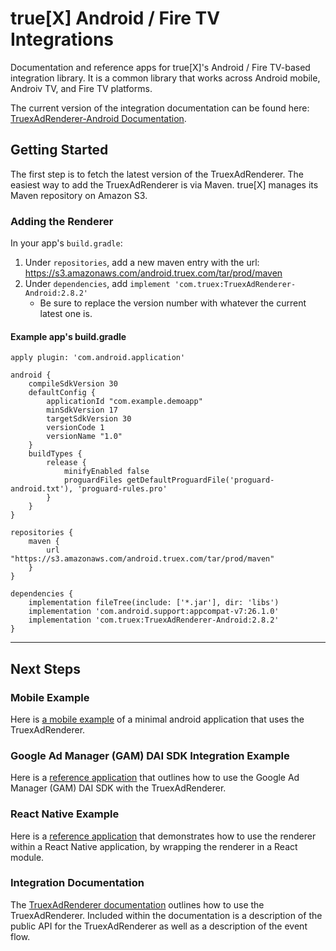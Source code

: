 # true[X] Android / Fire TV Integrations

Documentation and reference apps for true[X]'s Android / Fire TV-based integration library. It is a common library that works across Android mobile, Androiv TV, and Fire TV platforms.

The current version of the integration documentation can be found here: [TruexAdRenderer-Android Documentation](DOCS.md).

## Getting Started

The first step is to fetch the latest version of the TruexAdRenderer. The easiest way to add the TruexAdRenderer is via Maven. true[X] manages its Maven repository on Amazon S3.

### Adding the Renderer

In your app's `build.gradle`:

1. Under `repositories`, add a new maven entry with the url: <https://s3.amazonaws.com/android.truex.com/tar/prod/maven>
2. Under `dependencies`, add `implement 'com.truex:TruexAdRenderer-Android:2.8.2'`
    * Be sure to replace the version number with whatever the current latest one is.

#### Example app's build.gradle

```
apply plugin: 'com.android.application'

android {
    compileSdkVersion 30
    defaultConfig {
        applicationId "com.example.demoapp"
        minSdkVersion 17
        targetSdkVersion 30
        versionCode 1
        versionName "1.0"
    }
    buildTypes {
        release {
            minifyEnabled false
            proguardFiles getDefaultProguardFile('proguard-android.txt'), 'proguard-rules.pro'
        }
    }
}

repositories {
    maven {
        url "https://s3.amazonaws.com/android.truex.com/tar/prod/maven"
    }
}

dependencies {
    implementation fileTree(include: ['*.jar'], dir: 'libs')
    implementation 'com.android.support:appcompat-v7:26.1.0'
    implementation 'com.truex:TruexAdRenderer-Android:2.8.2'
}
```

* * *

## Next Steps

### Mobile Example

Here is [a mobile example](https://github.com/socialvibe/truex-android-mobile-reference-app) of a minimal android application that uses the TruexAdRenderer.

### Google Ad Manager (GAM) DAI SDK Integration Example

Here is a [reference application](https://github.com/socialvibe/truex-android-google-ad-manager-reference-app) that outlines how to use the Google Ad Manager (GAM) DAI SDK with the TruexAdRenderer.

### React Native Example

Here is a [reference application](https://github.com/socialvibe/Tinkerbell) that demonstrates how to use the renderer within a React Native application, by wrapping the renderer in a React module.

### Integration Documentation

The [TruexAdRenderer documentation](https://github.com/socialvibe/truex-android-integrations/blob/develop/DOCS.md) outlines how to use the TruexAdRenderer. Included within the documentation is a description of the public API for the TruexAdRenderer as well as a description of the event flow.
